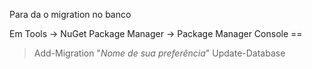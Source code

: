 Para da o migration no banco 

Em Tools -> NuGet Package Manager -> Package Manager Console ==

> Add-Migration "*Nome de sua preferência*"
> Update-Database
